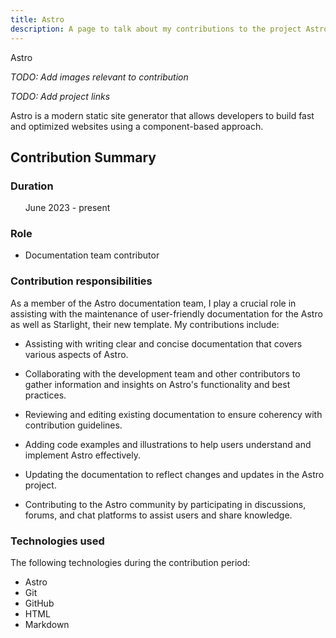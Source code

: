 ```yaml
---
title: Astro
description: A page to talk about my contributions to the project Astro.
---
```


Astro

*TODO: Add images relevant to contribution*

*TODO: Add project links*

Astro is a modern static site generator that allows developers to build fast and optimized websites using a component-based approach.

## Contribution Summary

### Duration
&nbsp;&nbsp;&nbsp;&nbsp;&nbsp;&nbsp;June 2023 - present

### Role
* Documentation team contributor

### Contribution responsibilities
As a member of the Astro documentation team, I play a crucial role in assisting with the maintenance of user-friendly documentation for the Astro as well as Starlight, their new template. My contributions include:

* Assisting with writing clear and concise documentation that covers various aspects of Astro.

* Collaborating with the development team and other contributors to gather information and insights on Astro's functionality and best practices.

* Reviewing and editing existing documentation to ensure coherency with contribution guidelines.

* Adding code examples and illustrations to help users understand and implement Astro effectively.

* Updating the documentation to reflect changes and updates in the Astro project.

* Contributing to the Astro community by participating in discussions, forums, and chat platforms to assist users and share knowledge.

### Technologies used

The following technologies during the contribution period:

* Astro
* Git
* GitHub
* HTML
* Markdown